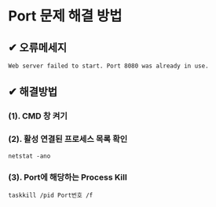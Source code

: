 # Port 문제 해결 방법
## ✔ 오류메세지
```
Web server failed to start. Port 8080 was already in use.
```

## ✔ 해결방법
### (1). CMD 창 켜기
### (2). 활성 연결된 프로세스 목록 확인
```
netstat -ano
```
### (3). Port에 해당하는 Process Kill
```
taskkill /pid Port번호 /f
```
